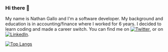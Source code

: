 ### Hi there 👋

My name is Nathan Gallo and I'm a software developer. My background and education is in accounting/finance where I worked for 6 years. I decided to learn coding and made a career switch. You can find me on [![Twitter][1.2]][1], or on [![LinkedIn][2.2]][2].


[![Top Langs](https://github-readme-stats.vercel.app/api/top-langs/?username=nathan-gallo)](https://github.com/nathan-gallo/github-readme-stats)




<!-- Icons -->

[1.2]: http://i.imgur.com/wWzX9uB.png (twitter icon without padding)
[2.2]: https://raw.githubusercontent.com/MartinHeinz/MartinHeinz/master/linkedin-3-16.png (LinkedIn icon without padding)

<!-- Links to your social media accounts -->

[1]: https://www.twitter.com/NathanGallo3219
[2]: https://www.linkedin.com/in/nathan-gallo-17773a92/
